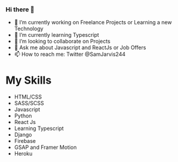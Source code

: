 ### Hi there 👋

<!--
**samuel-jarvis/samuel-jarvis** is a ✨ _special_ ✨ repository because its `README.md` (this file) appears on your GitHub profile.
-->

- 🔭 I’m currently working on Freelance Projects or Learning a new Technology
- 🌱 I’m currently learning Typescript
- 👯 I’m looking to collaborate on Projects 
- 💬 Ask me about Javascript and ReactJs or Job Offers
- 📫 How to reach me: Twitter @SamJarvis244

# My Skills
* HTML/CSS
* SASS/SCSS
* Javascript
* Python
* React Js
* Learning Typescript
* Django
* Firebase
* GSAP and Framer Motion
* Heroku
